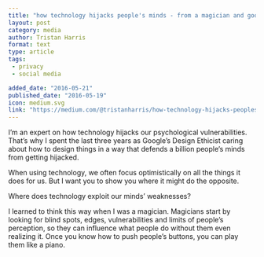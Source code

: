 ```yaml
---
title: "how technology hijacks people's minds - from a magician and google's design ethicist."
layout: post
category: media
author: Tristan Harris
format: text
type: article
tags: 
 - privacy
 - social media

added_date: "2016-05-21"
published_date: "2016-05-19" 
icon: medium.svg
link: "https://medium.com/@tristanharris/how-technology-hijacks-peoples-minds-from-a-magician-and-google-s-design-ethicist-56d62ef5edf3#.7jdg1y6by"
---
```


I’m an expert on how technology hijacks our psychological vulnerabilities.
That’s why I spent the last three years as Google’s Design Ethicist caring
about how to design things in a way that defends a billion people’s minds from
getting hijacked.

When using technology, we often focus optimistically on all the things it does
for us. But I want you to show you where it might do the opposite.

Where does technology exploit our minds’ weaknesses?

I learned to think this way when I was a magician. Magicians start by looking
for blind spots, edges, vulnerabilities and limits of people’s perception, so
they can influence what people do without them even realizing it. Once you know
how to push people’s buttons, you can play them like a piano.
